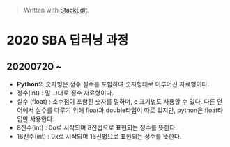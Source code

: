 > Written with [StackEdit](https://stackedit.io/).


# 2020 SBA 딥러닝 과정 
## 20200720 ~

* <b>Python</b>의 숫자형은 정수 실수를 포함하여 숫자형태로 이루어진 자료형이다.
*  정수(int) : 말 그대로 정수 자료형이다. 
* 실수 (float) : 소수점이 포함된 숫자를 말하며, e 표기법도 사용할 수 있다. 다른 언어에서 실수를 다루기 위해 float과 double타입이 따로 있지만, python은 float타입만 사용한다.
*  8진수(int) : 0o로 시작되며 8진법으로 표현되는 정수를 뜻한다. 
*  16진수(int) : 0x로 시작되며 16진법으로 표현되는 정수를 뜻한다. 


<!--stackedit_data:
eyJoaXN0b3J5IjpbLTc2NjQyMzcyNywxNDA3OTI1NTYzXX0=
-->
